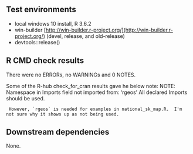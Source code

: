 ## Test environments
* local windows 10 install, R 3.6.2
* win-builder [http://win-builder.r-project.org/](http://win-builder.r-project.org/) (devel, release, and old-release)
* devtools::release()


## R CMD check results
There were no ERRORs, no WARNINGs and 0 NOTES.

Some of the R-hub check_for_cran results gave he below note:
NOTE:  Namespace in Imports field not imported from: ‘rgeos’
     All declared Imports should be used.

     However, `rgeos` is needed for examples in national_sk_map.R.  I'm not sure why it shows up as not being used.

## Downstream dependencies
None.
